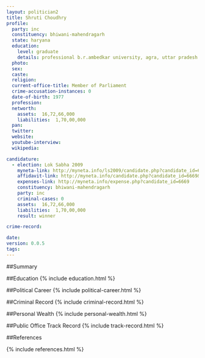 ```yaml
---
layout: politician2
title: Shruti Choudhry
profile: 
  party: inc
  constituency: bhiwani-mahendragarh
  state: haryana
  education: 
    level: graduate
    details: professional b.r.ambedkar university, agra, uttar pradesh.2000
  photo: 
  sex: 
  caste: 
  religion: 
  current-office-title: Member of Parliament
  crime-accusation-instances: 0
  date-of-birth: 1977
  profession: 
  networth: 
    assets:  16,72,66,000
    liabilities:  1,70,00,000
  pan: 
  twitter: 
  website: 
  youtube-interview: 
  wikipedia: 

candidature: 
  - election: Lok Sabha 2009
    myneta-link: http://myneta.info/ls2009/candidate.php?candidate_id=6669
    affidavit-link: http://myneta.info/candidate.php?candidate_id=6669&scan=original
    expenses-link: http://myneta.info/expense.php?candidate_id=6669
    constituency: bhiwani-mahendragarh 
    party: inc
    criminal-cases: 0
    assets:  16,72,66,000
    liabilities:  1,70,00,000
    result: winner 

crime-record: 

date: 
version: 0.0.5
tags: 
---
```

##Summary


##Education
{% include education.html %}


##Political Career
{% include political-career.html %}


##Criminal Record
{% include criminal-record.html %}


##Personal Wealth
{% include personal-wealth.html %}


##Public Office Track Record
{% include track-record.html %}


##References


{% include references.html %}